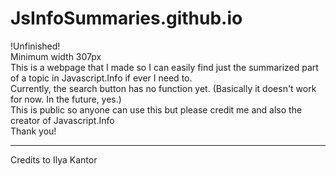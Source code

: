 # JsInfoSummaries.github.io
!Unfinished! <br>
Minimum width 307px <br>
This is a webpage that I made so I can easily find just the summarized part of a topic in Javascript.Info if ever I need to. <br>
Currently, the search button has no function yet. (Basically it doesn't work for now. In the future, yes.)<br>
This is public so anyone can use this but please credit me and also the creator of Javascript.Info <br>
Thank you!
<hr>
Credits to Ilya Kantor
